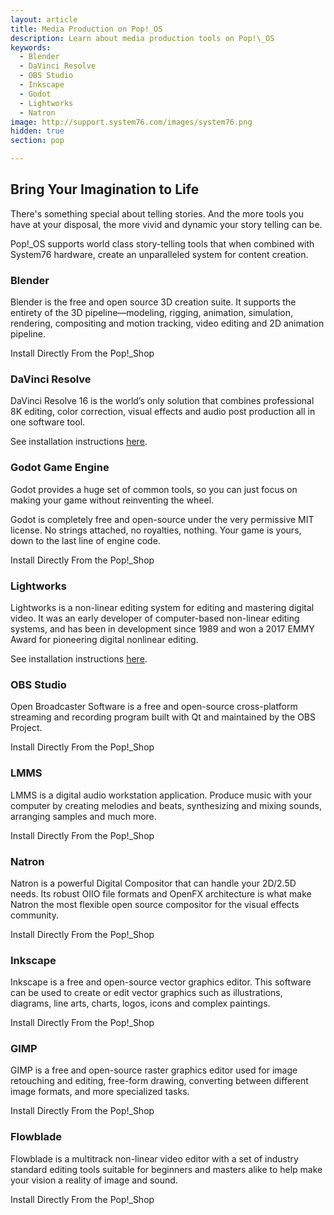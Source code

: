 ```yaml
---
layout: article
title: Media Production on Pop!_OS
description: Learn about media production tools on Pop!\_OS
keywords:
  - Blender
  - DaVinci Resolve
  - OBS Studio
  - Inkscape
  - Godot
  - Lightworks
  - Natron
image: http://support.system76.com/images/system76.png
hidden: true
section: pop

---
```

## Bring Your Imagination to Life

There's something special about telling stories. And the more tools you have at your disposal, the more vivid and dynamic your story telling can be. 

Pop!\_OS supports world class story-telling tools that when combined with System76 hardware, create an unparalleled system for content creation.

### Blender

Blender is the free and open source 3D creation suite. It supports the entirety of the 3D pipeline—modeling, rigging, animation, simulation, rendering, compositing and motion tracking, video editing and 2D animation pipeline.

Install Directly From the Pop!\_Shop

### DaVinci Resolve

DaVinci Resolve 16 is the world’s only solution that combines professional 8K editing, color correction, visual effects and audio post production all in one software tool.

See installation instructions [here](/articles/install-davinci-resolve/).

### Godot Game Engine

Godot provides a huge set of common tools, so you can just focus on making your game without reinventing the wheel.

Godot is completely free and open-source under the very permissive MIT license. No strings attached, no royalties, nothing. Your game is yours, down to the last line of engine code. 

Install Directly From the Pop!\_Shop

### Lightworks

Lightworks is a non-linear editing system for editing and mastering digital video. It was an early developer of computer-based non-linear editing systems, and has been in development since 1989 and won a 2017 EMMY Award for pioneering digital nonlinear editing.

See installation instructions [here](/articles/install-lightworks/).

### OBS Studio

Open Broadcaster Software is a free and open-source cross-platform streaming and recording program built with Qt and maintained by the OBS Project.

Install Directly From the Pop!\_Shop

### LMMS

LMMS is a digital audio workstation application. Produce music with your computer by creating melodies and beats, synthesizing and mixing sounds, arranging samples and much more.

Install Directly From the Pop!\_Shop

### Natron

Natron is a powerful Digital Compositor that can handle your 2D/2.5D needs. Its robust OIIO file formats and OpenFX architecture is what make Natron the most flexible open source compositor for the visual effects community.

Install Directly From the Pop!\_Shop

### Inkscape

Inkscape is a free and open-source vector graphics editor. This software can be used to create or edit vector graphics such as illustrations, diagrams, line arts, charts, logos, icons and complex paintings. 

Install Directly From the Pop!\_Shop

### GIMP

GIMP is a free and open-source raster graphics editor used for image retouching and editing, free-form drawing, converting between different image formats, and more specialized tasks.

Install Directly From the Pop!\_Shop

### Flowblade

Flowblade is a multitrack non-linear video editor with a set of industry standard editing tools suitable for beginners and masters alike to help make your vision a reality of image and sound. 

Install Directly From the Pop!\_Shop

